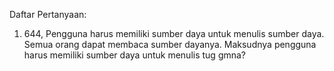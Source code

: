 Daftar Pertanyaan: 
1. 644, Pengguna harus memiliki sumber daya untuk menulis sumber daya. Semua orang dapat membaca sumber dayanya. Maksudnya pengguna harus memiliki sumber daya untuk menulis tug gmna?